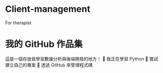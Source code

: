 # Client-management
For therapist
# 我的 GitHub 作品集
這是一個存放我學習數據分析與後端開發的地方！
🔹 我正在學習 Python
🔹 嘗試建立自己的專案
🔹 透過 GitHub 來管理程式碼
